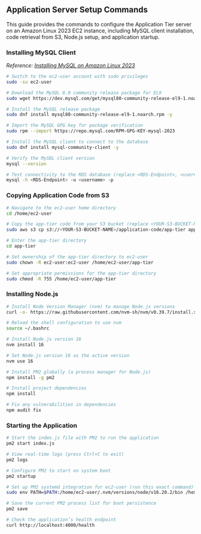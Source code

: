 ## Application Server Setup Commands

This guide provides the commands to configure the Application Tier server on an Amazon Linux 2023 EC2 instance, including MySQL client installation, code retrieval from S3, Node.js setup, and application startup.

### Installing MySQL Client

_Reference: [Installing MySQL on Amazon Linux 2023](https://dev.to/aws-builders/installing-mysql-on-amazon-linux-2023-1512)_

```bash
# Switch to the ec2-user account with sudo privileges
sudo -su ec2-user

# Download the MySQL 8.0 community release package for EL9
sudo wget https://dev.mysql.com/get/mysql80-community-release-el9-1.noarch.rpm

# Install the MySQL release package
sudo dnf install mysql80-community-release-el9-1.noarch.rpm -y

# Import the MySQL GPG key for package verification
sudo rpm --import https://repo.mysql.com/RPM-GPG-KEY-mysql-2023

# Install the MySQL client to connect to the database
sudo dnf install mysql-community-client -y

# Verify the MySQL client version
mysql --version

# Test connectivity to the RDS database (replace <RDS-Endpoint>, <username>, and provide password when prompted)
mysql -h <RDS-Endpoint> -u <username> -p
```

### Copying Application Code from S3

```bash
# Navigate to the ec2-user home directory
cd /home/ec2-user

# Copy the app-tier code from your S3 bucket (replace <YOUR-S3-BUCKET-NAME> with your bucket name)
sudo aws s3 cp s3://<YOUR-S3-BUCKET-NAME>/application-code/app-tier app-tier --recursive

# Enter the app-tier directory
cd app-tier

# Set ownership of the app-tier directory to ec2-user
sudo chown -R ec2-user:ec2-user /home/ec2-user/app-tier

# Set appropriate permissions for the app-tier directory
sudo chmod -R 755 /home/ec2-user/app-tier
```

### Installing Node.js

```bash
# Install Node Version Manager (nvm) to manage Node.js versions
curl -o- https://raw.githubusercontent.com/nvm-sh/nvm/v0.39.7/install.sh | bash

# Reload the shell configuration to use nvm
source ~/.bashrc

# Install Node.js version 16
nvm install 16

# Set Node.js version 16 as the active version
nvm use 16

# Install PM2 globally (a process manager for Node.js)
npm install -g pm2

# Install project dependencies
npm install

# Fix any vulnerabilities in dependencies
npm audit fix
```

### Starting the Application

```bash
# Start the index.js file with PM2 to run the application
pm2 start index.js

# View real-time logs (press Ctrl+C to exit)
pm2 logs

# Configure PM2 to start on system boot
pm2 startup

# Set up PM2 systemd integration for ec2-user (run this exact command)
sudo env PATH=$PATH:/home/ec2-user/.nvm/versions/node/v16.20.2/bin /home/ec2-user/.nvm/versions/node/v16.20.2/lib/node_modules/pm2/bin/pm2 startup systemd -u ec2-user --hp /home/ec2-user

# Save the current PM2 process list for boot persistence
pm2 save

# Check the application’s health endpoint
curl http://localhost:4000/health
```
